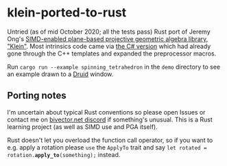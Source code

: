 # klein-ported-to-rust
Untried (as of mid October 2020; all the tests pass) Rust port of Jeremy Ong's [SIMD-enabled plane-based projective geometric algebra library, "Klein"](https://www.jeremyong.com/klein/). Most intrinsics code came via [the C# version](https://github.com/Ziriax/KleinSharp) which had already gone through the C++ templates and expanded the preprocessor macros.

Run `cargo run --example spinning_tetrahedron` in the `demo` directory to see an example drawn to a [Druid](https://github.com/linebender/druid) window.

## Porting notes

I'm uncertain about typical Rust conventions so please open Issues or contact me on [bivector.net discord](https://discord.gg/vGY6pPk) if something's unusual. This is a Rust learning project (as well as SIMD use and PGA itself).

Rust doesn't let you overload the function call operator, so if you want to e.g. apply a rotation please `use` the `ApplyTo` trait and say `let rotated = rotation.`**`apply_to`**`(something);` instead.

